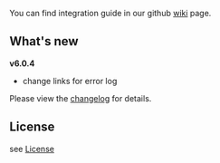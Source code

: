 You can find integration guide in our github [wiki](https://github.com/loopme/loopme-ios-sdk/wiki) page.

## What's new ##
**v6.0.4**

- change links for error log

Please view the [changelog](CHANGELOG.md) for details.

## License ##

see [License](LICENSE.md)
